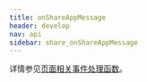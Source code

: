 ```yaml
---
title: onShareAppMessage
header: develop
nav: api
sidebar: share_onShareAppMessage
---
```


  

详情参见<a href="https://smartprogram.baidu.com/docs/develop/framework/app_service_pagefunction/">页面相关事件处理函数</a>。

